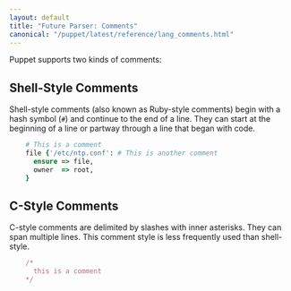 ```yaml
---
layout: default
title: "Future Parser: Comments"
canonical: "/puppet/latest/reference/lang_comments.html"
---
```


Puppet supports two kinds of comments:

Shell-Style Comments
-----

Shell-style comments (also known as Ruby-style comments) begin with a hash symbol (`#`) and continue to the end of a line. They can start at the beginning of a line or partway through a line that began with code.

~~~ ruby
    # This is a comment
    file {'/etc/ntp.conf': # This is another comment
      ensure => file,
      owner  => root,
    }
~~~


C-Style Comments
-----

C-style comments are delimited by slashes with inner asterisks. They can span multiple lines. This comment style is less frequently used than shell-style.

~~~ ruby
    /*
      this is a comment
    */
~~~
